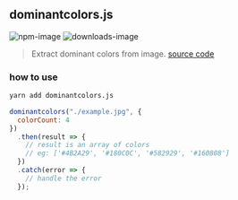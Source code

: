 ## dominantcolors.js

![npm-image](http://img.shields.io/npm/v/dominantcolors.js.svg)
![downloads-image](http://img.shields.io/npm/dm/dominantcolors.js.svg)

> Extract dominant colors from image. [source code](https://github.com/hunnble/dominantcolors.js)

### how to use

```sh
yarn add dominantcolors.js
```

```javascript
dominantcolors("./example.jpg", {
  colorCount: 4
})
  .then(result => {
    // result is an array of colors
    // eg: ['#4B2A29', '#180C0C', '#582929', '#160808']
  })
  .catch(error => {
    // handle the error
  });
```
